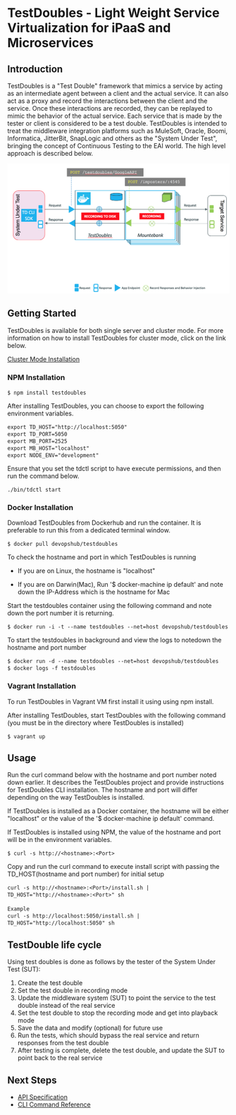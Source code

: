 # TestDoubles - Light Weight Service Virtualization for iPaaS and Microservices #

## Introduction ##

TestDoubles is a "Test Double" framework that mimics a service by acting as an intermediate agent between a client and the actual service. It can also act as a proxy and record the interactions between the client and the service. Once these interactions are recorded, they can be replayed to mimic the behavior of the actual service. Each service that is made by the tester or client is considered to be a test double. TestDoubles is intended to treat the middleware integration platforms such as MuleSoft, Oracle, Boomi, Informatica, JitterBit, SnapLogic and others as the "System Under Test", bringing the concept of Continuous Testing to the EAI world. The high level approach is described below.

![Test Double Architecture.png](images/0-testdoubles.png)

## Getting Started ##

TestDoubles is available for both single server and cluster mode. For more information on how to install TestDoubles for cluster mode, click on the link below.

[Cluster Mode Installation](cluster_mode.md)

### NPM Installation

```
$ npm install testdoubles 
```
After installing TestDoubles, you can choose to export the following environment variables.

```
export TD_HOST="http://localhost:5050"
export TD_PORT=5050
export MB_PORT=2525
export MB_HOST="localhost"
export NODE_ENV="development"
```

Ensure that you set the tdctl script to have execute permissions, and then run the command below.

```
./bin/tdctl start
```

### Docker Installation

Download TestDoubles from Dockerhub and run the container. It is preferable to run this from a dedicated terminal window.
```
$ docker pull devopshub/testdoubles
```
To check the hostname and port in which TestDoubles is running

* If you are on Linux, the hostname is "localhost"
  
* If you are on Darwin(Mac), Run '$ docker-machine ip default' and note down the IP-Address which is the hostname for Mac

Start the testdoubles container using the following command and note down the port number it is returning. 
```
$ docker run -i -t --name testdoubles --net=host devopshub/testdoubles
```

To start the testdoubles in background and view the logs to notedown the hostname and port number
```
$ docker run -d --name testdoubles --net=host devopshub/testdoubles
$ docker logs -f testdoubles
```

### Vagrant Installation

To run TestDoubles in Vagrant VM first install it using using npm install.

After installing TestDoubles, start TestDoubles with the following command (you must be in the directory where TestDoubles is installed) 

```
$ vagrant up
```

## Usage

Run the curl command below with the hostname and port number noted down earlier. It describes the TestDoubles project and provide instructions for TestDoubles CLI installation. The hostname and port will differ depending on the way TestDoubles is installed. 

If TestDoubles is installed as a Docker container, the hostname will be either "localhost" or the value of the '$ docker-machine ip default' command. 

If TestDoubles is installed using NPM, the value of the hostname and port will be in the environment variables.


```
$ curl -s http://<hostname>:<Port>
```
Copy and run the curl command to execute install script with passing the TD_HOST(hostname and port number) for initial setup
```
curl -s http://<hostname>:<Port>/install.sh | TD_HOST="http://<hostname>:<Port>" sh

Example
curl -s http://localhost:5050/install.sh | TD_HOST="http://localhost:5050" sh
```

## TestDouble life cycle 
Using test doubles is done as follows by the tester of the System Under Test (SUT):

1. Create the test double
2. Set the test double in recording mode
3. Update the middleware system (SUT) to point the service to the test double instead of the real service
4. Set the test double to stop the recording mode and get into playback mode
5. Save the data and modify (optional) for future use
6. Run the tests, which should bypass the real service and return responses from the test double
7. After testing is complete, delete the test double, and update the SUT to point back to the real service

## Next Steps

* [API Specification](API.md)
* [CLI Command Reference](CLI.md)

